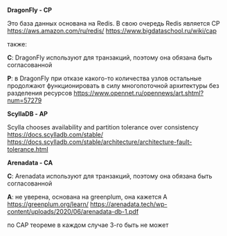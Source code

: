 **DragonFly - CP**

Это база данных основана на Redis.
В свою очередь Redis является CP
https://aws.amazon.com/ru/redis/
https://www.bigdataschool.ru/wiki/cap

также:

**C**: DragonFly используют для транзакций, поэтому она обязана быть согласованной

**P**: в DragonFly при отказе какого-то количества узлов остальные продолжают функционировать в силу многопоточной архитектуры без разделения ресурсов
https://www.opennet.ru/opennews/art.shtml?num=57279

**ScyllaDB - АP**

Scylla chooses availability and partition tolerance over consistency
https://docs.scylladb.com/stable/
https://docs.scylladb.com/stable/architecture/architecture-fault-tolerance.html

**Arenadata - CA**

**C**: Arenadata используют для транзакций, поэтому она обязана быть согласованной

**A**: не уверена, основана на greenplum, она кажется А
https://greenplum.org/learn/
https://arenadata.tech/wp-content/uploads/2020/06/arenadata-db-1.pdf


по CAP теореме в каждом случае 3-го быть не может